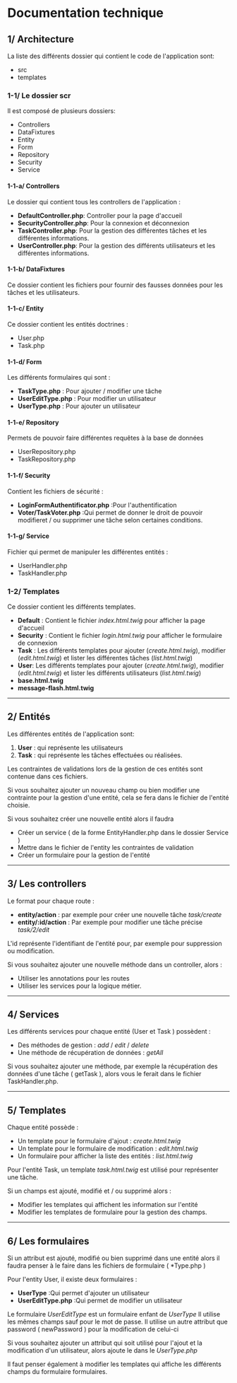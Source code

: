 # Documentation technique 

## 1/ Architecture

La liste des différents dossier qui contient le code de l'application sont:
* src
* templates
 
### 1-1/ Le dossier scr

Il est composé de plusieurs dossiers:
* Controllers
* DataFixtures
* Entity
* Form
* Repository
* Security
* Service

#### 1-1-a/ Controllers

Le dossier qui contient tous les controllers de l'application : 
* **DefaultController.php**: Controller pour la page d'accueil
* **SecurityController.php**: Pour la connexion et déconnexion
* **TaskController.php**: Pour la gestion des différentes tâches et les différentes informations.
* **UserController.php**: Pour la gestion des différents utilisateurs et les différentes informations.

#### 1-1-b/ DataFixtures
Ce dossier contient les fichiers pour fournir des fausses données pour les tâches et les utilisateurs.

#### 1-1-c/ Entity

Ce dossier contient les entités doctrines :
* User.php
* Task.php

#### 1-1-d/ Form

Les différents formulaires qui sont :
* **TaskType.php** : Pour ajouter / modifier une tâche
* **UserEditType.php** : Pour modifier un utilisateur
* **UserType.php** : Pour ajouter un utilisateur  

#### 1-1-e/ Repository

Permets de pouvoir faire différentes requêtes à la base de données
* UserRepository.php
* TaskRepository.php


#### 1-1-f/ Security

Contient les fichiers de sécurité :
* **LoginFormAuthentificator.php** :Pour l'authentification
* **Voter/TaskVoter.php** :Qui permet de donner le droit de pouvoir modifieret / ou supprimer une tâche selon certaines conditions.

#### 1-1-g/ Service

Fichier qui permet de manipuler les différentes entités : 
* UserHandler.php
* TaskHandler.php

### 1-2/ Templates

Ce dossier contient les différents templates.
* **Default** : Contient le fichier *index.html.twig* pour afficher la page d'accueil
* **Security** : Contient le fichier *login.html.twig* pour afficher le formulaire de connexion
* **Task** : Les différents templates pour ajouter (*create.html.twig*), modifier (*edit.html.twig*) et lister les différentes tâches (*list.html.twig*)
* **User**: Les différents templates pour ajouter (*create.html.twig*), modifier (*edit.html.twig*) et lister les différents utilisateurs (*list.html.twig*)
* **base.html.twig** 
* **message-flash.html.twig**

--------------------------------------

## 2/ Entités

Les différentes entités de l'application sont: 
1. **User** : qui représente les utilisateurs
2. **Task** : qui représente les tâches effectuées ou réalisées.

Les contraintes de validations lors de la gestion de ces entités sont contenue dans ces fichiers.

Si vous souhaitez ajouter un nouveau champ ou bien modifier une contrainte pour la gestion d'une entité, cela se fera dans le fichier de l'entité choisie.

Si vous souhaitez créer une nouvelle entité alors il faudra 
* Créer un service ( de la forme EntityHandler.php dans le dossier Service )
* Mettre dans le fichier de l'entity les contraintes de validation
* Créer un formulaire pour la gestion de l'entité

---------------------------------

## 3/ Les controllers

Le format pour chaque route : 
* **entity/action** : par exemple pour créer une nouvelle tâche *task/create*
* **entity/:id/action** : Par exemple pour modifier une tâche précise *task/2/edit*

L'id représente l'identifiant de l'entité pour, par exemple pour suppression ou modification.

Si vous souhaitez ajouter une nouvelle méthode dans un controller, alors :
* Utiliser les annotations pour les routes
* Utiliser les services pour la logique métier.

-------------------------------------------------------

## 4/ Services

Les différents services pour chaque entité (User et Task ) possèdent :
* Des méthodes de gestion : *add* / *edit* / *delete*
* Une méthode de récupération de données : *getAll*

Si vous souhaitez ajouter une méthode, par exemple la récupération des données d'une tâche ( getTask ), alors vous le ferait dans le fichier TaskHandler.php.

----------------------------------------------------------

## 5/ Templates

Chaque entité possède :
* Un template pour le formulaire d'ajout : *create.html.twig*
* Un template pour le formulaire de modification : *edit.html.twig*
* Un formulaire pour afficher la liste des entités : *list.html.twig*

Pour l'entité Task, un template *task.html.twig* est utilisé pour représenter une tâche.

Si un champs est ajouté, modifié et / ou supprimé alors :
* Modifier les templates qui affichent les information sur l'entité
* Modifier les templates de formulaire pour la gestion des champs.

-----------------------------------------------------------

## 6/ Les formulaires 

Si un attribut est ajouté, modifié ou bien supprimé dans une entité alors il faudra penser à le faire dans les fichiers de formulaire ( *Type.php )

Pour l'entity User, il existe deux formulaires :
* **UserType** :Qui permet d'ajouter un utilisateur
* **UserEditType.php** :Qui permet de modifier un utilisateur

Le formulaire *UserEditType* est un formulaire enfant de *UserType* 
Il utilise les mêmes champs sauf pour le mot de passe.
Il utilise un autre attribut que password ( newPassword ) pour la modification de celui-ci

Si vous souhaitez ajouter un attribut qui soit utilisé pour l'ajout et la modification d'un utilisateur, alors ajoute le dans le *UserType.php*

Il faut penser également à modifier les templates qui affiche les différents champs du formulaire formulaires.

















